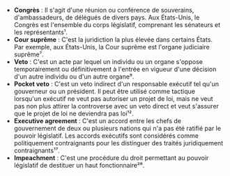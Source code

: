 - **Congrès** : Il s'agit d'une réunion ou conférence de souverains, d'ambassadeurs, de délégués de divers pays. Aux États-Unis, le Congrès est l'ensemble du corps législatif, comprenant les sénateurs et les représentants¹.
- **Cour suprême** : C'est la juridiction la plus élevée dans certains États. Par exemple, aux États-Unis, la Cour suprême est l'organe judiciaire suprême⁷.
- **Veto** : C'est un acte par lequel un individu ou un organe s'oppose temporairement ou définitivement à l'entrée en vigueur d'une décision d'un autre individu ou d'un autre organe⁹.
- **Pocket veto** : C'est un veto indirect d'un responsable exécutif tel qu'un gouverneur ou un président. Il peut être utilisé comme tactique lorsqu'un exécutif ne veut pas autoriser un projet de loi, mais ne veut pas non plus attirer la controverse avec un veto direct et veut s'assurer que le projet de loi ne deviendra pas loi¹².
- **Executive agreement** : C'est un accord entre les chefs de gouvernement de deux ou plusieurs nations qui n'a pas été ratifié par le pouvoir législatif. Les accords exécutifs sont considérés comme politiquement contraignants pour les distinguer des traités juridiquement contraignants¹⁷.
- **Impeachment** : C'est une procédure du droit permettant au pouvoir législatif de destituer un haut fonctionnaire²⁶.
